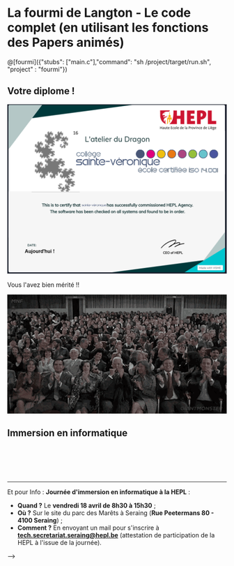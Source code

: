 # La fourmi de Langton - Le code complet (en utilisant les fonctions des Papers animés)

@[fourmi]({"stubs": ["main.c"],"command": "sh /project/target/run.sh", "project" : "fourmi"})

## Votre diplome !

![diplome](img/diplomeStV.PNG) 

Vous l'avez bien mérité !! 

![applause](img/applause.gif) 

## Immersion en informatique

<br /><br /><br /><br /><hr />

Et pour Info : **Journée d'immersion en informatique à la HEPL** :
- **Quand ?** Le **vendredi 18 avril de 8h30 à 15h30** ;
- **Où ?** Sur le site du parc des Marêts à Seraing (**Rue Peetermans 80 - 4100 Seraing**) ;
- **Comment ?** En envoyant un mail pour s'inscrire à **tech.secretariat.seraing@hepl.be** (attestation de participation de la HEPL à l'issue de la journée).

-->
